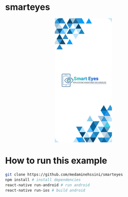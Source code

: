 # smarteyes

<p align="center"> <img  height="400" src="https://github.com/medaminehssini/smarteyes/blob/main/android/app/src/main/res/mipmap-hdpi/splash.png?raw=true" alt="smartEyes" /> </p>

# How to run this example
```bash
git clone https://github.com/medaminehssini/smarteyes
npm install # install dependencies
react-native run-android # run android
react-native run-ios # build android
```
